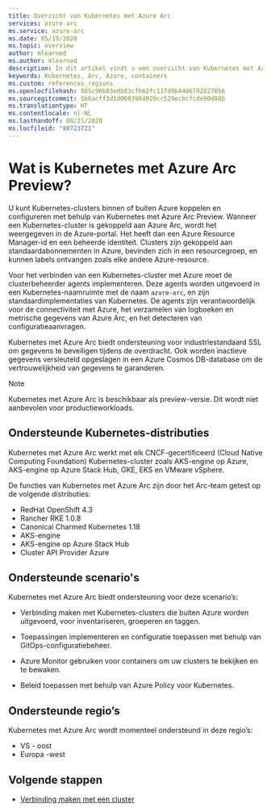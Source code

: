 ```yaml
---
title: Overzicht van Kubernetes met Azure Arc
services: azure-arc
ms.service: azure-arc
ms.date: 05/19/2020
ms.topic: overview
author: mlearned
ms.author: mlearned
description: In dit artikel vindt u een overzicht van Kubernetes met Azure Arc.
keywords: Kubernetes, Arc, Azure, containers
ms.custom: references_regions
ms.openlocfilehash: 885c96b83edb83cfb62fc117d9b4406792827056
ms.sourcegitcommit: 5b6acff3d1d0603904929cc529ecbcfcde90d88b
ms.translationtype: HT
ms.contentlocale: nl-NL
ms.lasthandoff: 08/21/2020
ms.locfileid: "88723721"
---
```

# <a name="what-is-azure-arc-enabled-kubernetes-preview"></a>Wat is Kubernetes met Azure Arc Preview?

U kunt Kubernetes-clusters binnen of buiten Azure koppelen en configureren met behulp van Kubernetes met Azure Arc Preview. Wanneer een Kubernetes-cluster is gekoppeld aan Azure Arc, wordt het weergegeven in de Azure-portal. Het heeft dan een Azure Resource Manager-id en een beheerde identiteit. Clusters zijn gekoppeld aan standaardabonnementen in Azure, bevinden zich in een resourcegroep, en kunnen labels ontvangen zoals elke andere Azure-resource. 

Voor het verbinden van een Kubernetes-cluster met Azure moet de clusterbeheerder agents implementeren. Deze agents worden uitgevoerd in een Kubernetes-naamruimte met de naam `azure-arc`, en zijn standaardimplementaties van Kubernetes. De agents zijn verantwoordelijk voor de connectiviteit met Azure, het verzamelen van logboeken en metrische gegevens van Azure Arc, en het detecteren van configuratieaanvragen. 

Kubernetes met Azure Arc biedt ondersteuning voor industriestandaard SSL om gegevens te beveiligen tijdens de overdracht. Ook worden inactieve gegevens versleuteld opgeslagen in een Azure Cosmos DB-database om de vertrouwelijkheid van gegevens te garanderen.
 
> [!NOTE]
> Kubernetes met Azure Arc is beschikbaar als preview-versie. Dit wordt niet aanbevolen voor productieworkloads.

## <a name="supported-kubernetes-distributions"></a>Ondersteunde Kubernetes-distributies

Kubernetes met Azure Arc werkt met elk CNCF-gecertificeerd (Cloud Native Computing Foundation) Kubernetes-cluster zoals AKS-engine op Azure, AKS-engine op Azure Stack Hub, GKE, EKS en VMware vSphere.

De functies van Kubernetes met Azure Arc zijn door het Arc-team getest op de volgende distributies:
* RedHat OpenShift 4.3
* Rancher RKE 1.0.8
* Canonical Charmed Kubernetes 1.18
* AKS-engine
* AKS-engine op Azure Stack Hub
* Cluster API Provider Azure

## <a name="supported-scenarios"></a>Ondersteunde scenario's 

Kubernetes met Azure Arc biedt ondersteuning voor deze scenario’s: 

* Verbinding maken met Kubernetes-clusters die buiten Azure worden uitgevoerd, voor inventariseren, groeperen en taggen.

* Toepassingen implementeren en configuratie toepassen met behulp van GitOps-configuratiebeheer. 

* Azure Monitor gebruiken voor containers om uw clusters te bekijken en te bewaken. 

* Beleid toepassen met behulp van Azure Policy voor Kubernetes. 

## <a name="supported-regions"></a>Ondersteunde regio’s 

Kubernetes met Azure Arc wordt momenteel ondersteund in deze regio’s: 

* VS - oost 
* Europa -west

## <a name="next-steps"></a>Volgende stappen

* [Verbinding maken met een cluster](./connect-cluster.md)
